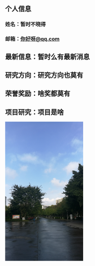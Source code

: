 ## 个人信息
### 姓名：暂时不晓得
### 邮箱：你好呀@qq.com

## 最新信息：暂时么有最新消息

## 研究方向：研究方向也莫有

## 荣誉奖励：啥奖都莫有

## 项目研究：项目是啥
<img src="1.jpg" width='50%'>

